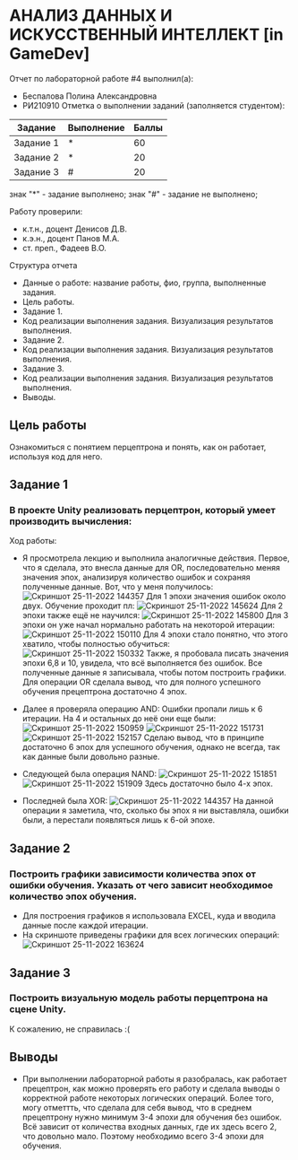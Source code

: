 # АНАЛИЗ ДАННЫХ И ИСКУССТВЕННЫЙ ИНТЕЛЛЕКТ [in GameDev]
Отчет по лабораторной работе #4 выполнил(а):
- Беспалова Полина Александровна
- РИ210910
Отметка о выполнении заданий (заполняется студентом):

| Задание | Выполнение | Баллы |
| ------ | ------ | ------ |
| Задание 1 | * | 60 |
| Задание 2 | * | 20 |
| Задание 3 | # | 20 |

знак "*" - задание выполнено; знак "#" - задание не выполнено;

Работу проверили:
- к.т.н., доцент Денисов Д.В.
- к.э.н., доцент Панов М.А.
- ст. преп., Фадеев В.О.

Структура отчета

- Данные о работе: название работы, фио, группа, выполненные задания.
- Цель работы.
- Задание 1.
- Код реализации выполнения задания. Визуализация результатов выполнения.
- Задание 2.
- Код реализации выполнения задания. Визуализация результатов выполнения.
- Задание 3.
- Код реализации выполнения задания. Визуализация результатов выполнения.
- Выводы.

## Цель работы
Ознакомиться с понятием перцептрона и понять, как он работает, используя код для него.

## Задание 1
### В проекте Unity реализовать перцептрон, который умеет производить вычисления:
Ход работы:
- Я просмотрела лекцию и выполнила аналогичные действия. Первое, что я сделала, это внесла данные для OR, последовательно меняя значения эпох, анализируя количество ошибок и сохраняя полученные данные. Вот, что у меня получилось:
![Скриншот 25-11-2022 144357](https://user-images.githubusercontent.com/113704972/203974771-5172ffb7-ac7c-49bd-b971-2e91e950f2ec.jpg)
Для 1 эпохи значения ошибок около двух. Обучение проходит пл:
![Скриншот 25-11-2022 145624](https://user-images.githubusercontent.com/113704972/203974784-cd5b3bc1-97b0-43c1-9734-6cb31d93bd85.jpg)
Для 2 эпохи также ещё не научился:
![Скриншот 25-11-2022 145800](https://user-images.githubusercontent.com/113704972/203974823-ed3e7b27-a166-485b-b951-71b18407229b.jpg)
Для 3 эпохи он уже начал нормально работать на некоторой итерации:
![Скриншот 25-11-2022 150110](https://user-images.githubusercontent.com/113704972/203974879-9c93447d-7ecb-4148-8c9a-dc4194658ea2.jpg)
Для 4 эпохи стало понятно, что этого хватило, чтобы полностью обучиться:
![Скриншот 25-11-2022 150332](https://user-images.githubusercontent.com/113704972/203974894-779c5c30-a669-4e35-a01e-ac95031bd0c0.jpg)
Также, я пробовала писать значения эпохи 6,8 и 10, увидела, что всё выполняется без ошибок. Все полученные данные я записывала, чтобы потом построить графики. Для операции OR сделала вывод, что для полного успешного обучения прецептрона достаточно 4 эпох.

- Далее я проверяла операцию AND:
Ошибки пропали лишь к 6 итерации. На 4 и остальных до неё они еще были:
![Скриншот 25-11-2022 150959](https://user-images.githubusercontent.com/113704972/203975738-53ce331b-6610-41e1-a572-df097df9b60c.jpg)
![Скриншот 25-11-2022 151731](https://user-images.githubusercontent.com/113704972/203975745-351bfa5a-aa42-4566-9ca2-ad281b7bc2f8.jpg)
![Скриншот 25-11-2022 152157](https://user-images.githubusercontent.com/113704972/203975750-0b631ae8-0588-4dc8-ac0e-3fa99d13c10b.jpg)
Сделаю вывод, что в принципе достаточно 6 эпох для успешного обучения, однако не всегда, так как данные были довольно разные.


- Следующей была операция NAND:
![Скриншот 25-11-2022 151851](https://user-images.githubusercontent.com/113704972/203976574-186923f6-9dad-4f35-a96e-ca5bd9da91a8.jpg)
![Скриншот 25-11-2022 151909](https://user-images.githubusercontent.com/113704972/203976578-1656f000-d8df-4d45-b48f-a7f1755a4c51.jpg)
Здесь достаточно было 4-х эпох.

- Последней была XOR:
![Скриншот 25-11-2022 144357](https://user-images.githubusercontent.com/113704972/203976701-c75edef3-a171-4034-bc8a-30120d23166e.jpg)
На данной операции я заметила, что, сколько бы эпох я ни выставляла, ошибки были, а перестали появляться лишь к 6-ой эпохе.

## Задание 2
### Построить графики зависимости количества эпох от ошибки обучения. Указать от чего зависит необходимое количество эпох обучения.
- Для построения графиков я использовала EXCEL, куда и вводила данные после каждой итерации.
- На скриншоте приведены графики для всех логических операций:
![Скриншот 25-11-2022 163624](https://user-images.githubusercontent.com/113704972/203977440-bde6d517-a5e1-48f1-8f70-5f313aa68289.jpg)


## Задание 3
### Построить визуальную модель работы перцептрона на сцене Unity.

К сожалению, не справилась :(


## Выводы
- При выполнении лабораторной работы я разобралась, как работает прецептрон, как можно проверять его работу и сделала выводы о корректной работе некоторых логических операций. Более того, могу отметтть, что сделала для себя вывод, что в среднем прецептрону нужно минимум 3-4 эпохи для обучения без ошибок. Всё зависит от количества входных данных, где их здесь всего 2, что довольно мало. Поэтому необходимо всего 3-4 эпохи для обучения.
